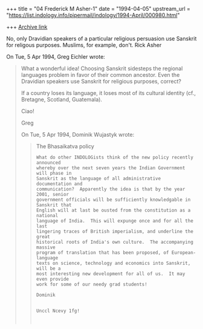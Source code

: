 +++
title = "04 Frederick M Asher-1"
date = "1994-04-05"
upstream_url = "https://list.indology.info/pipermail/indology/1994-April/000980.html"

+++
[Archive link](https://list.indology.info/pipermail/indology/1994-April/000980.html)

No, only Dravidian speakers of a particular religious persuasion use
Sanskrit for religous purposes.  Muslims, for example, don't.  Rick Asher


On Tue, 5 Apr 1994, Greg Eichler wrote:

> 
> What a wonderful idea! Choosing Sanskrit sidesteps the regional languages 
> problem in favor of their common ancestor. Even the Dravidian speakers 
> use Sanskrit for religious purposes, correct?
> 
> If a country loses its language, it loses most of its cultural identity 
> (cf., Bretagne, Scotland, Guatemala).
> 
> Ciao!
> 
> Greg
> 
> On Tue, 5 Apr 1994, Dominik Wujastyk wrote:
> 
> > The Bhasaikatva policy
> > ~~~~~~~~~~~~~~~~~~~~~~
> > What do other INDOLOGists think of the new policy recently announced
> > whereby over the next seven years the Indian Government will phase in
> > Sanskrit as the language of all administrative documentation and
> > communication?  Apparently the idea is that by the year 2001, senior
> > government officials will be sufficiently knowledgable in Sanskrit that
> > English will at last be ousted from the constitution as a national
> > language of India.  This will expunge once and for all the last
> > lingering traces of British imperialism, and underline the great
> > historical roots of India's own culture.  The accompanying massive
> > program of translation that has been proposed, of European-language
> > texts on science, technology and economics into Sanskrit, will be a
> > most interesting new development for all of us.  It may even provide
> > work for some of our needy grad students!
> > 
> > Dominik
> > 
> > 
> > Unccl Ncevy 1fg!
> > 
> >  
> > 
> 
> 
>  








